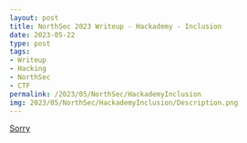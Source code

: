 ```yaml
---
layout: post
title: NorthSec 2023 Writeup - Hackademy - Inclusion
date: 2023-05-22
type: post
tags:
- Writeup
- Hacking
- NorthSec
- CTF
permalink: /2023/05/NorthSec/HackademyInclusion
img: 2023/05/NorthSec/HackademyInclusion/Description.png
---
```


[Sorry](https://www.youtube.com/watch?v=dQw4w9WgXcQ&themeRefresh=1)